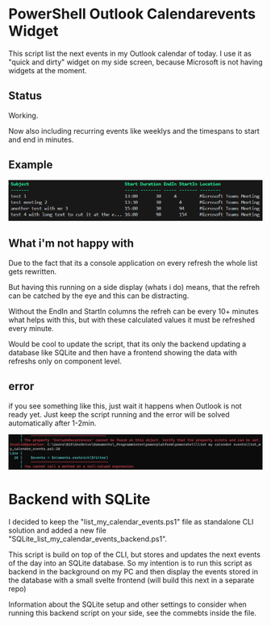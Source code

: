# PowerShell Outlook Calendarevents Widget
This script list the next events in my Outlook calendar of today. I use it as "quick and dirty" widget on my side screen, because Microsoft is not having widgets at the moment.

## Status
Working.

Now also including recurring events like weeklys and the timespans to start and end in minutes.

## Example

![Alt text](image.png)

## What i'm not happy with 
Due to the fact that its a console application on every refresh the whole list gets rewritten. 

But having this running on a side display (whats i do) means, that the refreh can be catched by the eye and this can be distracting.

Without the EndIn and StartIn columns the refreh can be every 10+ minutes what helps with this, but with these calculated values it must be refreshed every minute.


Would be cool to update the script, that its only the backend updating a database like SQLite and then have a frontend showing the data with refreshs only on component level.

## error
if you see something like this, just wait it happens when Outlook is not ready yet. Just keep the script running and the error will be solved automatically after 1-2min.

![Alt text](image-1.png)

# Backend with SQLite
I decided to keep the "list_my_calendar_events.ps1" file as standalone CLI solution and added a new file "SQLite_list_my_calendar_events_backend.ps1".

This script is build on top of the CLI, but stores and updates the next events of the day into an SQLite database. So my intention is to run this script as backend in the background on my PC and then display the events stored in the database with a small svelte frontend (will build this next in a separate repo)

Information about the SQLite setup and other settings to consider when running this backend script on your side, see the commebts inside the file.
